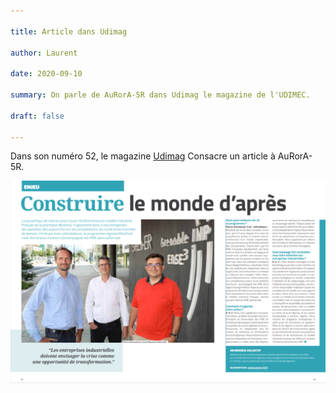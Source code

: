 ```yaml
---

title: Article dans Udimag

author: Laurent

date: 2020-09-10

summary: On parle de AuRorA-5R dans Udimag le magazine de l'UDIMEC.

draft: false

---
```


Dans son numéro 52, le magazine [Udimag](https://www.google.com/url?q=https://www.udimec.fr/sites/default/files/udimag_52_planche_bd.pdf&sa=D&ust=1611146140117000&usg=AOvVaw029Og6IX-C732fQEpIPVia) Consacre un article à AuRorA-5R.

![](images/image1.png)

